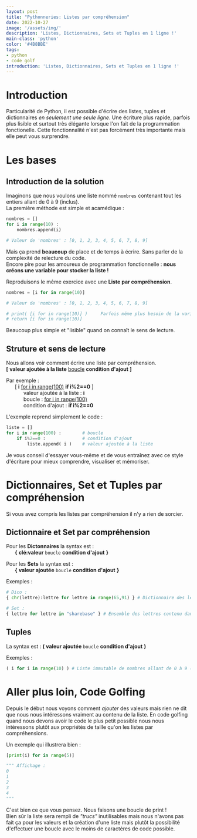 ```yaml
---
layout: post
title: "Pythonneries: Listes par compréhension"
date: 2022-10-27
image: '/assets/img/'
description: 'Listes, Dictionnaires, Sets et Tuples en 1 ligne !'
main-class: 'python'
color: '#4B8BBE'
tags:
- python
- code golf
introduction: 'Listes, Dictionnaires, Sets et Tuples en 1 ligne !'
---
```


# Introduction

Particularité de Python, il est possible d'écrire des listes, tuples et dictionnaires *en seulement une seule ligne*.
Une écriture plus rapide, parfois plus lisible et surtout très élégante lorsque l'on fait de la programmation fonctionelle.
Cette fonctionnalité n'est pas forcément très importante mais elle peut vous surprendre.

# Les bases

## Introduction de la solution

Imaginons que nous voulons une liste nommé `nombres` contenant tout les entiers allant de 0 à 9 (inclus).<br>
La première méthode est simple et acamédique :

```py
nombres = []
for i in range(10) :
    nombres.append(i)

# Valeur de 'nombres' : [0, 1, 2, 3, 4, 5, 6, 7, 8, 9]
```

Mais ça prend **beaucoup** de place et de temps à écrire. Sans parler de la complexité de relecture du code.<br>
Encore pire pour les amoureux de programmation fonctionnelle : **nous créons une variable pour stocker la liste !**

Reproduisons le même exercice avec une **Liste par compréhension**.

```py
nombres = [i for in range(10)]

# Valeur de 'nombres' : [0, 1, 2, 3, 4, 5, 6, 7, 8, 9]

# print( [i for in range(10)] )     Parfois même plus besoin de la variable 'nombres' selon notre utilisation !
# return [i for in range(10)]
```

Beaucoup plus simple et "lisible" quand on connaît le sens de lecture.

## Struture et sens de lecture

Nous allons voir comment écrire une liste par compréhension.<br>
**[** **valeur ajoutée à la liste** <u>boucle</u> **condition d'ajout** **]**

Par exemple :<br>
&nbsp;&nbsp;&nbsp;&nbsp;&nbsp;&nbsp;[ **i** <u>for i in range(100)</u> **if i%2==0** ]<br>
&nbsp;&nbsp;&nbsp;&nbsp;&nbsp;&nbsp;&nbsp;&nbsp;&nbsp;&nbsp;&nbsp;&nbsp;valeur ajoutée à la liste : **i**<br>
&nbsp;&nbsp;&nbsp;&nbsp;&nbsp;&nbsp;&nbsp;&nbsp;&nbsp;&nbsp;&nbsp;&nbsp;boucle : <u>for i in range(100)</u><br>
&nbsp;&nbsp;&nbsp;&nbsp;&nbsp;&nbsp;&nbsp;&nbsp;&nbsp;&nbsp;&nbsp;&nbsp;condition d'ajout : **if i%2==0**

L'exemple reprend simplement le code :
```py
liste = []
for i in range(100) :        # boucle
    if i%2==0 :              # condition d'ajout
        liste.append( i )    # valeur ajoutée à la liste
```

Je vous conseil d'essayer vous-même et de vous entraînez avec ce style d'écriture pour mieux comprendre, visualiser et mémoriser.

# Dictionnaires, Set et Tuples par compréhension

Si vous avez compris les listes par compréhension il n'y a rien de sorcier.

## Dictionnaire et Set par compréhension

Pour les **Dictonnaires** la syntax est :<br>
&nbsp;&nbsp;&nbsp;&nbsp;&nbsp;&nbsp;**{** **clé:valeur** `boucle` **condition d'ajout** **}**

Pour les **Sets** la syntax est :<br>
&nbsp;&nbsp;&nbsp;&nbsp;&nbsp;&nbsp;**{** **valeur ajoutée** `boucle` **condition d'ajout** **}**

Exemples :
```py
# Dico :
{ chr(lettre):lettre for lettre in range(65,91) } # Dictionnaire des lettres de l'alphabet en majuscule avec leur valeur ascii

# Set :
{ lettre for lettre in "sharebase" } # Ensemble des lettres contenu dans "sharebase"
```

## Tuples

La syntax est : **(** **valeur ajoutée** `boucle` **condition d'ajout** **)**

Exemples :
```py
( i for i in range(10) ) # Liste immutable de nombres allant de 0 à 9 (inclus)
```

# Aller plus loin, Code Golfing

Depuis le début nous voyons comment *ajouter* des valeurs mais rien ne dit que nous nous intéressons vraiment au contenu de la liste.
En code golfing quand nous devons avoir le code le plus petit possible nous nous intéressons plutôt aux propriétés de taille qu'on les listes par compréhensions.

Un exemple qui illustrera bien :
```py
[print(i) for in range(5)]

""" Affichage :
0
1
2
3
4
"""
```
C'est bien ce que vous pensez. Nous faisons une boucle de print !<br>
Bien sûr la liste sera rempli de *"trucs"* inutilisables mais nous n'avons pas fait ça pour les valeurs et la création d'une liste mais plutôt la possibilité d'effectuer une boucle avec le moins de caractères de code possible.